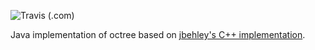 ![Travis (.com)](https://img.shields.io/travis/com/mvrozanti/octree)

Java implementation of octree based on [jbehley's C++ implementation](https://github.com/jbehley/octree/).
